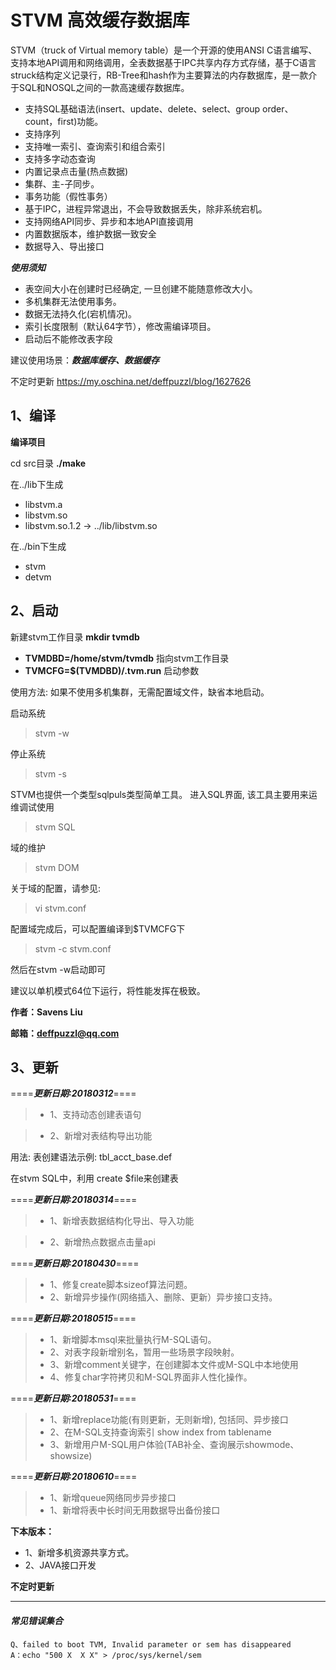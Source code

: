 # STVM 高效缓存数据库

STVM（truck of Virtual memory table）是一个开源的使用ANSI C语言编写、支持本地API调用和网络调用，全表数据基于IPC共享内存方式存储，基于C语言struck结构定义记录行，RB-Tree和hash作为主要算法的内存数据库，是一款介于SQL和NOSQL之间的一款高速缓存数据库。

*   支持SQL基础语法(insert、update、delete、select、group order、count，first)功能。
*   支持序列
*   支持唯一索引、查询索引和组合索引
*   支持多字动态查询
*   内置记录点击量(热点数据)
*   集群、主-子同步。
*   事务功能（假性事务）
*   基于IPC，进程异常退出，不会导致数据丢失，除非系统宕机。
*   支持网络API同步、异步和本地API直接调用
*   内置数据版本，维护数据一致安全
*   数据导入、导出接口

***使用须知***
*  表空间大小在创建时已经确定, 一旦创建不能随意修改大小。
*  多机集群无法使用事务。
*  数据无法持久化(宕机情况)。
*  索引长度限制（默认64字节），修改需编译项目。
*  启动后不能修改表字段

建议使用场景：***数据库缓存、数据缓存***

不定时更新 https://my.oschina.net/deffpuzzl/blog/1627626  

## 1、编译
**编译项目**

cd src目录 **./make**

在../lib下生成
*    libstvm.a
*    libstvm.so
*    libstvm.so.1.2 -> ../lib/libstvm.so

在../bin下生成
*    stvm
*    detvm

## 2、启动
新建stvm工作目录 **mkdir tvmdb**
* **TVMDBD=/home/stvm/tvmdb** 指向stvm工作目录
* **TVMCFG=$(TVMDBD)/.tvm.run** 启动参数

使用方法:
如果不使用多机集群，无需配置域文件，缺省本地启动。 

启动系统  
> stvm -w

停止系统  
> stvm -s 

STVM也提供一个类型sqlpuls类型简单工具。
进入SQL界面, 该工具主要用来运维调试使用
> stvm SQL  

域的维护
> stvm DOM

关于域的配置，请参见:
> vi stvm.conf

配置域完成后，可以配置编译到$TVMCFG下
> stvm -c stvm.conf

然后在stvm -w启动即可

建议以单机模式64位下运行，将性能发挥在极致。

**作者：Savens Liu**

**邮箱：deffpuzzl@qq.com**

## 3、更新
====***更新日期:20180312***====

>* 1、支持动态创建表语句

>* 2、新增对表结构导出功能

用法:
表创建语法示例: tbl_acct_base.def

在stvm SQL中，利用 create $file来创建表

====***更新日期:20180314***====

>* 1、新增表数据结构化导出、导入功能

>* 2、新增热点数据点击量api

====***更新日期:20180430***====

>* 1、修复create脚本sizeof算法问题。
>* 2、新增异步操作(网络插入、删除、更新）异步接口支持。

====***更新日期:20180515***====

>* 1、新增脚本msql来批量执行M-SQL语句。
>* 2、对表字段新增别名，暂用一些场景字段映射。
>* 3、新增comment关键字，在创建脚本文件或M-SQL中本地使用
>* 4、修复char字符拷贝和M-SQL界面非人性化操作。

====***更新日期:20180531***====

>* 1、新增replace功能(有则更新，无则新增), 包括同、异步接口
>* 2、在M-SQL支持查询索引 show index from tablename
>* 3、新增用户M-SQL用户体验(TAB补全、查询展示showmode、showsize)

====***更新日期:20180610***====

>* 1、新增queue网络同步异步接口
>* 1、新增将表中长时间无用数据导出备份接口

**下本版本：**
* 1、新增多机资源共享方式。
* 2、JAVA接口开发



**不定时更新**




---
#### *常见错误集合* ####
```
Q、failed to boot TVM, Invalid parameter or sem has disappeared
A：echo "500 X  X X" > /proc/sys/kernel/sem
```
